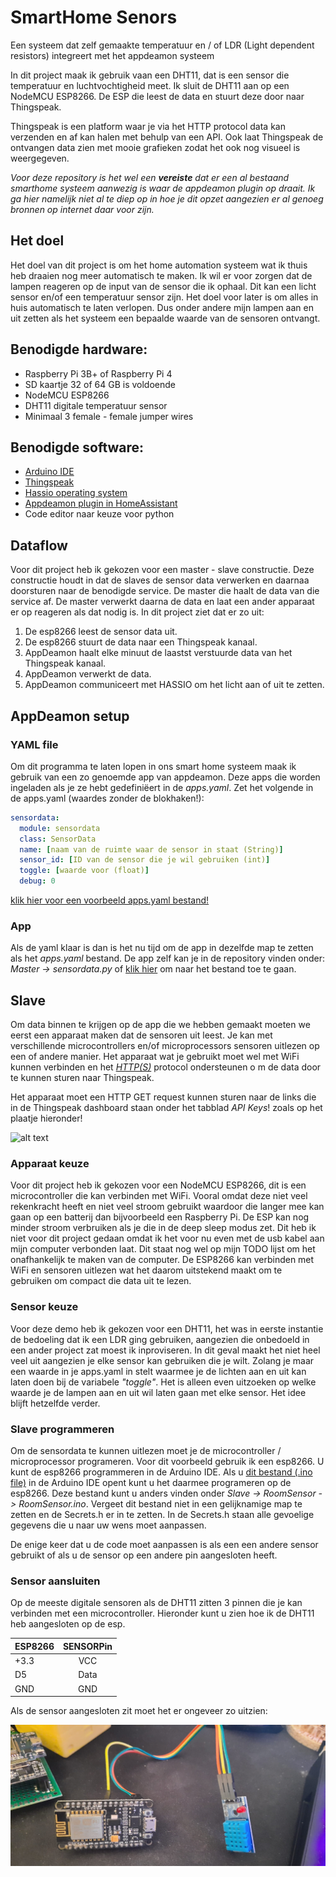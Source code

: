 # SmartHome Senors
Een systeem dat zelf gemaakte temperatuur en / of LDR (Light dependent resistors) integreert met het appdeamon systeem

In dit project maak ik gebruik vaan een DHT11, dat is een sensor die temperatuur en luchtvochtigheid meet. Ik sluit de DHT11 aan op een NodeMCU ESP8266. De ESP die leest de data en stuurt deze door naar Thingspeak.

Thingspeak is een platform waar je via het HTTP protocol data kan verzenden en af kan halen met behulp van een API. Ook laat Thingspeak de ontvangen data zien met mooie grafieken zodat het ook nog visueel is weergegeven.

*Voor deze repository is het wel een ***vereiste*** dat er een al bestaand smarthome systeem aanwezig is waar de appdeamon plugin op draait. Ik ga hier namelijk niet al te diep op in hoe je dit opzet aangezien er al genoeg bronnen op internet daar voor zijn.*

## Het doel
Het doel van dit project is om het home automation systeem wat ik thuis heb draaien nog meer automatisch te maken. Ik wil er voor zorgen dat de lampen reageren op de input van de sensor die ik ophaal. Dit kan een licht sensor en/of een temperatuur sensor zijn. Het doel voor later is om alles in huis automatisch te laten verlopen. Dus onder andere mijn lampen aan en uit zetten als het systeem een bepaalde waarde van de sensoren ontvangt. 
 
## Benodigde hardware:
- Raspberry Pi 3B+ of Raspberry Pi 4
- SD kaartje 32 of 64 GB is voldoende
- NodeMCU ESP8266
- DHT11 digitale temperatuur sensor
- Minimaal 3 female - female jumper wires

## Benodigde software:
- [Arduino IDE](https://www.arduino.cc/en/Main/Software)
- [Thingspeak](https://thingspeak.com/)
- [Hassio operating system](https://www.home-assistant.io/hassio/)
- [Appdeamon plugin in HomeAssistant](https://www.home-assistant.io/docs/ecosystem/appdaemon/)
- Code editor naar keuze voor python

## Dataflow
Voor dit project heb ik gekozen voor een master - slave constructie. Deze constructie houdt in dat de slaves de sensor data verwerken en daarnaa doorsturen naar de benodigde service. De master die haalt de data van die service af. De master verwerkt daarna de data en laat een ander apparaat er op reageren als dat nodig is. In dit project ziet dat er zo uit:

1. De esp8266 leest de sensor data uit.
2. De esp8266 stuurt de data naar een Thingspeak kanaal.
3. AppDeamon haalt elke minuut de laastst verstuurde data van het Thingspeak kanaal.
4. AppDeamon verwerkt de data.
5. AppDeamon communiceert met HASSIO om het licht aan of uit te zetten. 


## AppDeamon setup
### YAML file
Om dit programma te laten lopen in ons smart home systeem maak ik gebruik van een zo genoemde app van appdeamon. Deze apps die worden ingeladen als je ze hebt gedefiniëert in de *apps.yaml*. Zet het volgende in de apps.yaml (waardes zonder de blokhaken!):

```yaml
sensordata:
  module: sensordata
  class: SensorData
  name: [naam van de ruimte waar de sensor in staat (String)]
  sensor_id: [ID van de sensor die je wil gebruiken (int)]
  toggle: [waarde voor (float)]
  debug: 0
```
[klik hier voor een voorbeeld apps.yaml bestand!](https://github.com/Lenteguppie/SmartHome-Senors/blob/master/Master/apps.yaml)

### App
Als de yaml klaar is dan is het nu tijd om de app in dezelfde map te zetten als het *apps.yaml* bestand. De app zelf kan je in de repository vinden onder: *Master -> sensordata.py* of [klik hier](https://github.com/Lenteguppie/SmartHome-Senors/blob/master/Master/sensordata.py "SensorData.py Source File") om naar het bestand toe te gaan.


## Slave
Om data binnen te krijgen op de app die we hebben gemaakt moeten we eerst een apparaat maken dat de sensoren uit leest. Je kan met verschillende microcontrollers en/of microprocessors sensoren uitlezen op een of andere manier. Het apparaat wat je gebruikt moet wel met WiFi kunnen verbinden en het *[HTTP(S)](https://nl.wikipedia.org/wiki/Hypertext_Transfer_Protocol "Theorie achter het HTTP protocol")* protocol ondersteunen o m de data door te kunnen sturen naar Thingspeak.

Het apparaat moet een HTTP GET request kunnen sturen naar de links die in de Thingspeak dashboard staan onder het tabblad *API Keys*! zoals op het plaatje hieronder!

 ![alt text](https://github.com/Lenteguppie/SmartHome-Senors/blob/master/Media/Thingspeakdashboard.PNG "Thingspeak dashboard")


### Apparaat keuze
Voor dit project heb ik gekozen voor een NodeMCU ESP8266, dit is een microcontroller die kan verbinden met WiFi. Vooral omdat deze niet veel rekenkracht heeft en niet veel stroom gebruikt waardoor die langer mee kan gaan op een batterij dan bijvoorbeeld een Raspberry Pi. De ESP kan nog minder stroom verbruiken als je die in de deep sleep modus zet. Dit heb ik niet voor dit project gedaan omdat ik het voor nu even met de usb kabel aan mijn computer verbonden laat. Dit staat nog wel op mijn TODO lijst om het onafhankelijk te maken van de computer. De ESP8266 kan verbinden met WiFi en sensoren uitlezen wat het daarom uitstekend maakt om te gebruiken om compact die data uit te lezen.

### Sensor keuze
Voor deze demo heb ik gekozen voor een DHT11, het was in eerste instantie de bedoeling dat ik een LDR ging gebruiken, aangezien die onbedoeld in een ander project zat moest ik inproviseren. In dit geval maakt het niet heel veel uit aangezien je elke sensor kan gebruiken die je wilt. Zolang je maar een waarde in je apps.yaml in stelt waarmee je de lichten aan en uit kan laten doen bij de variabele *"toggle"*. Het is alleen even uitzoeken op welke waarde je de lampen aan en uit wil laten gaan met elke sensor. Het idee blijft hetzelfde verder.

### Slave programmeren
Om de sensordata te kunnen uitlezen moet je de microcontroller / microprocessor programeren. Voor dit voorbeeld gebruik ik een esp8266. U kunt de esp8266 programmeren in de Arduino IDE. Als u [dit bestand (.ino file)](https://github.com/Lenteguppie/SmartHome-Senors/tree/master/Slave/RoomSensor) in de Arduino IDE opent kunt u het daarmee programeren op de esp8266. Deze bestand kunt u anders vinden onder *Slave -> RoomSensor -> RoomSensor.ino*. Vergeet dit bestand niet in een gelijknamige map te zetten en de Secrets.h er in te zetten. In de Secrets.h staan alle gevoelige gegevens die u naar uw wens moet aanpassen.

De enige keer dat u de code moet aanpassen is als een een andere sensor gebruikt of als u de sensor op een andere pin aangesloten heeft.

### Sensor aansluiten
Op de meeste digitale sensoren als de DHT11 zitten 3 pinnen die je kan verbinden met een microcontroller. Hieronder kunt u zien hoe ik de DHT11 heb aangesloten op de esp.

| ESP8266       | SENSORPin     | 
|:------------- |:-------------:| 
| +3.3          | VCC           | 
| D5            | Data          | 
| GND           | GND           | 

Als de sensor aangesloten zit moet het er ongeveer zo uitzien:

 ![alt text](https://github.com/Lenteguppie/SmartHome-Senors/blob/master/Media/dhtesp.jpeg "esp8266 with dht11")